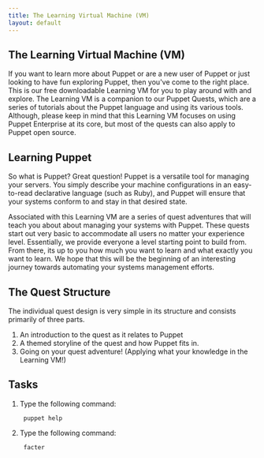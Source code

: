 ```yaml
---
title: The Learning Virtual Machine (VM)
layout: default
---
```


## The Learning Virtual Machine (VM)

If you want to learn more about Puppet or are a new user of Puppet or just looking to have fun exploring Puppet, then you've come to the right place. This is our free downloadable Learning VM for you to play around with and explore. The Learning VM is a companion to our Puppet Quests, which are a series of tutorials about the Puppet language and using its various tools. Although, please keep in mind that this Learning VM focuses on using Puppet Enterprise at its core, but most of the quests can also apply to Puppet open source.

## Learning Puppet

So what is Puppet? Great question! Puppet is a versatile tool for managing your servers. You simply describe your machine configurations in an easy-to-read declarative language (such as Ruby), and Puppet will ensure that your systems conform to and stay in that desired state.

Associated with this Learning VM are a series of quest adventures that will teach you about about managing your systems with Puppet. These quests start out very basic to accommodate all users no matter your experience level. Essentially, we provide everyone a level starting point to build from. From there, its up to you how much you want to learn and what exactly you want to learn. We hope that this will be the beginning of an interesting journey towards automating your systems management efforts.

## The Quest Structure

The individual quest design is very simple in its structure and consists primarily of three parts.

1. An introduction to the quest as it relates to Puppet
2. A themed storyline of the quest and how Puppet fits in.
3. Going on your quest adventure! (Applying what your knowledge in the Learning VM!)

## Tasks

1. Type the following command:

		puppet help

1. Type the following command:

		facter